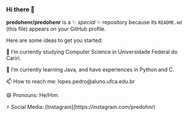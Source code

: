 ### Hi there 👋
**predohenr/predohenr** is a ✨ _special_ ✨ repository because its `README.md` (this file) appears on your GitHub profile.

Here are some ideas to get you started:

<p> 🔭 I’m currently studying Computer Science in Universidade Federal do Cariri. </p>
<p> 🌱 I’m currently learning Java, and have experiences in Python and C. </p>
<p> 📫 How to reach me: lopes.pedro@aluno.ufca.edu.br </p>
<p> 😄 Pronouns: He/Him. </p>
<p> ⚡ Social Media: [Instagram](https://instagram.com/predohnr) </p>
